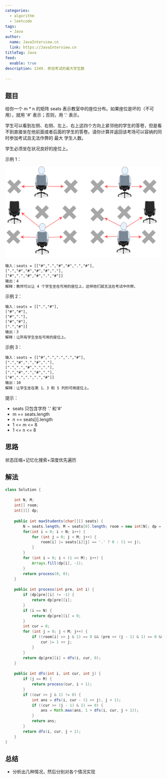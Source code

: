 ```yaml
---
categories:
  - algorithm
  - leetcode
tags:
  - Java
author: 
  name: JavaInterview.cn
  link: https://JavaInterview.cn
titleTag: Java
feed:
  enable: true
description: 1349. 参加考试的最大学生数

---
```


## 题目

给你一个 m * n 的矩阵 seats 表示教室中的座位分布。如果座位是坏的（不可用），就用 '#' 表示；否则，用 '.' 表示。

学生可以看到左侧、右侧、左上、右上这四个方向上紧邻他的学生的答卷，但是看不到直接坐在他前面或者后面的学生的答卷。请你计算并返回该考场可以容纳的同时参加考试且无法作弊的 最大 学生人数。

学生必须坐在状况良好的座位上。



示例 1：

![1349image.png](../../../media/pictures/leetcode/1349image.png)

    输入：seats = [["#",".","#","#",".","#"],
    [".","#","#","#","#","."],
    ["#",".","#","#",".","#"]]
    输出：4
    解释：教师可以让 4 个学生坐在可用的座位上，这样他们就无法在考试中作弊。
示例 2：

    输入：seats = [[".","#"],
    ["#","#"],
    ["#","."],
    ["#","#"],
    [".","#"]]
    输出：3
    解释：让所有学生坐在可用的座位上。
示例 3：

    输入：seats = [["#",".",".",".","#"],
    [".","#",".","#","."],
    [".",".","#",".","."],
    [".","#",".","#","."],
    ["#",".",".",".","#"]]
    输出：10
    解释：让学生坐在第 1、3 和 5 列的可用座位上。


提示：

* seats 只包含字符 '.' 和'#'
* m == seats.length
* n == seats[i].length
* 1 <= m <= 8
* 1 <= n <= 8

## 思路

状态压缩+记忆化搜索+深度优先遍历

## 解法
```java
class Solution {

    int N, M;
    int[] room;
    int[][] dp;

    public int maxStudents(char[][] seats) {
        N = seats.length; M = seats[0].length; room = new int[N]; dp = new int[1 << M][N + 1];
        for(int i = 0; i < N; i++) {
            for (int j = 0; j < M; j++) {
                room[i] |= seats[i][j] == '.' ? 0 : (1 << j);
            }
        }
        for (int i = 0; i < (1 << M); i++) {
            Arrays.fill(dp[i], -1);
        }
        return process(0, 0);
    }

    public int process(int pre, int i) {
        if (dp[pre][i] != -1) {
            return dp[pre][i];
        }
        if (i == N) {
            return dp[pre][i] = 0;
        }
        int cur = 0;
        for (int j = 0; j < M; j++) {
            if ((room[i] >> j & 1) == 0 && (pre >> (j - 1) & 1) == 0 && (pre >> (j + 1) & 1) == 0) {
                cur |= 1 << j;
            }
        }
        return dp[pre][i] = dfs(i, cur, 0);
    }

    public int dfs(int i, int cur, int j) {
        if (j == M) {
            return process(cur, i + 1);
        }
        if ((cur >> j & 1) != 0) {
            int ans = dfs(i, cur - (1 << j), j + 1);
            if ((cur >> (j - 1) & 1) == 0) {
                ans = Math.max(ans, 1 + dfs(i, cur, j + 1));
            }
            return ans;
        }
        return dfs(i, cur, j + 1);
    }
}

```

## 总结

- 分析出几种情况，然后分别对各个情况实现 
